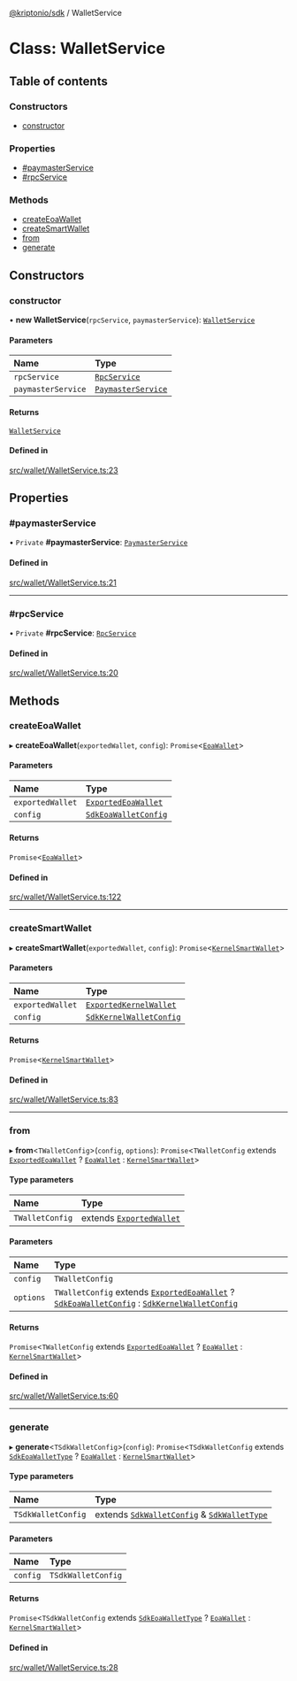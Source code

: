 [@kriptonio/sdk](../README.md) / WalletService

# Class: WalletService

## Table of contents

### Constructors

- [constructor](WalletService.md#constructor)

### Properties

- [#paymasterService](WalletService.md##paymasterservice)
- [#rpcService](WalletService.md##rpcservice)

### Methods

- [createEoaWallet](WalletService.md#createeoawallet)
- [createSmartWallet](WalletService.md#createsmartwallet)
- [from](WalletService.md#from)
- [generate](WalletService.md#generate)

## Constructors

### constructor

• **new WalletService**(`rpcService`, `paymasterService`): [`WalletService`](WalletService.md)

#### Parameters

| Name | Type |
| :------ | :------ |
| `rpcService` | [`RpcService`](RpcService.md) |
| `paymasterService` | [`PaymasterService`](PaymasterService.md) |

#### Returns

[`WalletService`](WalletService.md)

#### Defined in

[src/wallet/WalletService.ts:23](https://github.com/kriptonio/sdk/blob/631b409/packages/sdk/src/wallet/WalletService.ts#L23)

## Properties

### #paymasterService

• `Private` **#paymasterService**: [`PaymasterService`](PaymasterService.md)

#### Defined in

[src/wallet/WalletService.ts:21](https://github.com/kriptonio/sdk/blob/631b409/packages/sdk/src/wallet/WalletService.ts#L21)

___

### #rpcService

• `Private` **#rpcService**: [`RpcService`](RpcService.md)

#### Defined in

[src/wallet/WalletService.ts:20](https://github.com/kriptonio/sdk/blob/631b409/packages/sdk/src/wallet/WalletService.ts#L20)

## Methods

### createEoaWallet

▸ **createEoaWallet**(`exportedWallet`, `config`): `Promise`\<[`EoaWallet`](EoaWallet.md)\>

#### Parameters

| Name | Type |
| :------ | :------ |
| `exportedWallet` | [`ExportedEoaWallet`](../README.md#exportedeoawallet) |
| `config` | [`SdkEoaWalletConfig`](../README.md#sdkeoawalletconfig) |

#### Returns

`Promise`\<[`EoaWallet`](EoaWallet.md)\>

#### Defined in

[src/wallet/WalletService.ts:122](https://github.com/kriptonio/sdk/blob/631b409/packages/sdk/src/wallet/WalletService.ts#L122)

___

### createSmartWallet

▸ **createSmartWallet**(`exportedWallet`, `config`): `Promise`\<[`KernelSmartWallet`](KernelSmartWallet.md)\>

#### Parameters

| Name | Type |
| :------ | :------ |
| `exportedWallet` | [`ExportedKernelWallet`](../README.md#exportedkernelwallet) |
| `config` | [`SdkKernelWalletConfig`](../README.md#sdkkernelwalletconfig) |

#### Returns

`Promise`\<[`KernelSmartWallet`](KernelSmartWallet.md)\>

#### Defined in

[src/wallet/WalletService.ts:83](https://github.com/kriptonio/sdk/blob/631b409/packages/sdk/src/wallet/WalletService.ts#L83)

___

### from

▸ **from**\<`TWalletConfig`\>(`config`, `options`): `Promise`\<`TWalletConfig` extends [`ExportedEoaWallet`](../README.md#exportedeoawallet) ? [`EoaWallet`](EoaWallet.md) : [`KernelSmartWallet`](KernelSmartWallet.md)\>

#### Type parameters

| Name | Type |
| :------ | :------ |
| `TWalletConfig` | extends [`ExportedWallet`](../README.md#exportedwallet) |

#### Parameters

| Name | Type |
| :------ | :------ |
| `config` | `TWalletConfig` |
| `options` | `TWalletConfig` extends [`ExportedEoaWallet`](../README.md#exportedeoawallet) ? [`SdkEoaWalletConfig`](../README.md#sdkeoawalletconfig) : [`SdkKernelWalletConfig`](../README.md#sdkkernelwalletconfig) |

#### Returns

`Promise`\<`TWalletConfig` extends [`ExportedEoaWallet`](../README.md#exportedeoawallet) ? [`EoaWallet`](EoaWallet.md) : [`KernelSmartWallet`](KernelSmartWallet.md)\>

#### Defined in

[src/wallet/WalletService.ts:60](https://github.com/kriptonio/sdk/blob/631b409/packages/sdk/src/wallet/WalletService.ts#L60)

___

### generate

▸ **generate**\<`TSdkWalletConfig`\>(`config`): `Promise`\<`TSdkWalletConfig` extends [`SdkEoaWalletType`](../README.md#sdkeoawallettype) ? [`EoaWallet`](EoaWallet.md) : [`KernelSmartWallet`](KernelSmartWallet.md)\>

#### Type parameters

| Name | Type |
| :------ | :------ |
| `TSdkWalletConfig` | extends [`SdkWalletConfig`](../README.md#sdkwalletconfig) & [`SdkWalletType`](../README.md#sdkwallettype) |

#### Parameters

| Name | Type |
| :------ | :------ |
| `config` | `TSdkWalletConfig` |

#### Returns

`Promise`\<`TSdkWalletConfig` extends [`SdkEoaWalletType`](../README.md#sdkeoawallettype) ? [`EoaWallet`](EoaWallet.md) : [`KernelSmartWallet`](KernelSmartWallet.md)\>

#### Defined in

[src/wallet/WalletService.ts:28](https://github.com/kriptonio/sdk/blob/631b409/packages/sdk/src/wallet/WalletService.ts#L28)

